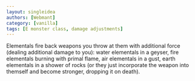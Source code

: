 ```yaml
---
layout: singleidea
authors: [Webmant]
category: [vanilla]
tags: [E monster class, damage adjustments]
---
```

Elementals fire back weapons you throw at them with additional force (dealing additional damage to you): water elementals in a geyser, fire elementals burning with primal flame, air elementals in a gust, earth elementals in a shower of rocks (or they just incorporate the weapon into themself and become stronger, dropping it on death).
